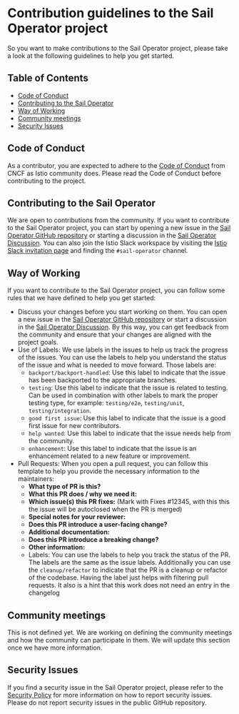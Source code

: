 # Contribution guidelines to the Sail Operator project

So you want to make contributions to the Sail Operator project, please take a look at the following guidelines to help you get started.

## Table of Contents

- [Code of Conduct](#code-of-conduct)
- [Contributing to the Sail Operator](#contributing-to-the-sail-operator)
- [Way of Working](#way-of-working)
- [Community meetings](#community-meetings)
- [Security Issues](#security-issues)

## Code of Conduct

As a contributor, you are expected to adhere to the [Code of Conduct](https://github.com/cncf/foundation/blob/main/code-of-conduct.md) from CNCF as Istio community does. Please read the Code of Conduct before contributing to the project.

## Contributing to the Sail Operator

We are open to contributions from the community. If you want to contribute to the Sail Operator project, you can start by opening a new issue in the [Sail Operator GitHub repository](https://github.com/istio-ecosystem/sail-operator/issues) or starting a discussion in the [Sail Operator Discussion](https://github.com/istio-ecosystem/sail-operator/discussions). You can also join the Istio Slack workspace by visiting the [Istio Slack invitation page](https://slack.istio.io/) and finding the `#sail-operator` channel.

## Way of Working

If you want to contribute to the Sail Operator project, you can follow some rules that we have defined to help you get started:

- Discuss your changes before you start working on them. You can open a new issue in the [Sail Operator GitHub repository](https://github.com/istio-ecosystem/sail-operator/issues) or start a discussion in the [Sail Operator Discussion](https://github.com/istio-ecosystem/sail-operator/discussions). By this way, you can get feedback from the community and ensure that your changes are aligned with the project goals.
- Use of Labels: We use labels in the issues to help us track the progress of the issues. You can use the labels to help you understand the status of the issue and what is needed to move forward. Those labels are:
  - `backport/backport-handled`: Use this label to indicate that the issue has been backported to the appropriate branches.
  - `testing`: Use this label to indicate that the issue is related to testing. Can be used in combination with other labels to mark the proper testing type, for example: `testing/e2e`, `testing/unit`, `testing/integration`.
  - `good first issue`: Use this label to indicate that the issue is a good first issue for new contributors.
  - `help wanted`: Use this label to indicate that the issue needs help from the community.
  - `enhancement`: Use this label to indicate that the issue is an enhancement related to a new feature or improvement.
- Pull Requests: When you open a pull request, you can follow this template to help you provide the necessary information to the maintainers:
  - **What type of PR is this?**
  - **What this PR does / why we need it:**
  - **Which issue(s) this PR fixes:** (Mark with Fixes #12345, with this this the issue will be autoclosed when the PR is merged)
  - **Special notes for your reviewer:**
  - **Does this PR introduce a user-facing change?**
  - **Additional documentation:**
  - **Does this PR introduce a breaking change?**
  - **Other information:**
  - Labels: You can use the labels to help you track the status of the PR. The labels are the same as the issue labels. Additionally you can use the `cleanup/refactor` to indicate that the PR is a cleanup or refactor of the codebase. Having the label just helps with filtering pull requests. It also is a hint that this work does not need an entry in the changelog

## Community meetings

This is not defined yet. We are working on defining the community meetings and how the community can participate in them. We will update this section once we have more information.

## Security Issues

If you find a security issue in the Sail Operator project, please refer to the [Security Policy](https://github.com/istio-ecosystem/sail-operator/security/policy) for more information on how to report security issues. Please do not report security issues in the public GitHub repository.